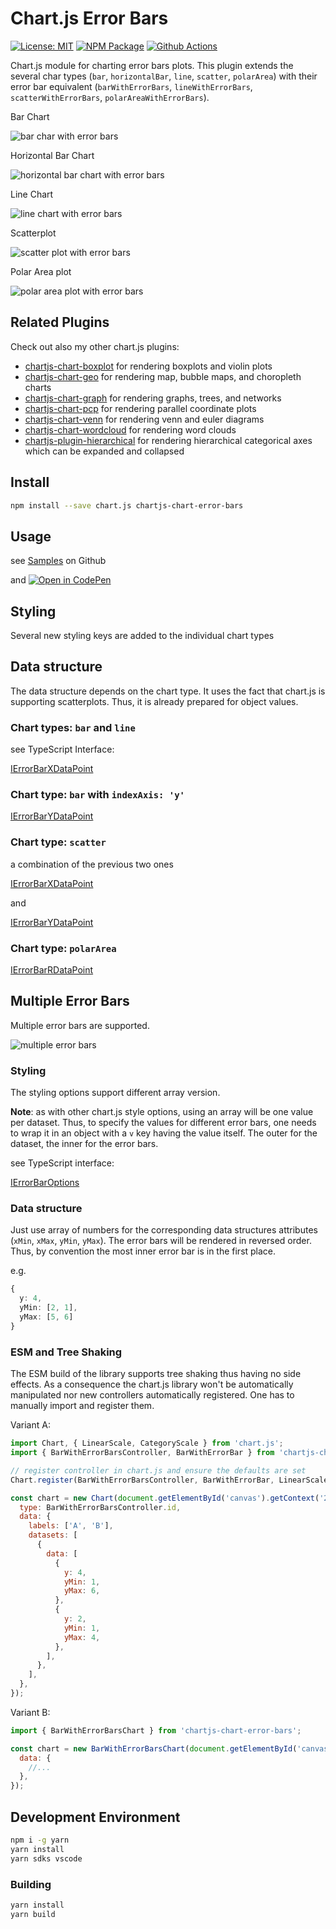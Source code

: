 # Chart.js Error Bars

[![License: MIT][mit-image]][mit-url] [![NPM Package][npm-image]][npm-url] [![Github Actions][github-actions-image]][github-actions-url]

Chart.js module for charting error bars plots. This plugin extends the several char types (`bar`, `horizontalBar`, `line`, `scatter`, `polarArea`)
with their error bar equivalent (`barWithErrorBars`, `lineWithErrorBars`, `scatterWithErrorBars`, `polarAreaWithErrorBars`).

Bar Chart

![bar char with error bars](https://user-images.githubusercontent.com/4129778/65203797-1a9e3b00-da5a-11e9-9de7-9cbcf75dfeda.png)

Horizontal Bar Chart

![horizontal bar chart with error bars](https://user-images.githubusercontent.com/4129778/65203796-1a9e3b00-da5a-11e9-9c43-db503679178c.png)

Line Chart

![line chart with error bars](https://user-images.githubusercontent.com/4129778/65203795-1a05a480-da5a-11e9-98fa-05440371485f.png)

Scatterplot

![scatter plot with error bars](https://user-images.githubusercontent.com/4129778/65203792-1a05a480-da5a-11e9-9073-6e849d42af64.png)

Polar Area plot

![polar area plot with error bars](https://user-images.githubusercontent.com/4129778/65203794-1a05a480-da5a-11e9-9b17-316ecc6ae0d9.png)

## Related Plugins

Check out also my other chart.js plugins:

- [chartjs-chart-boxplot](https://github.com/sgratzl/chartjs-chart-boxplot) for rendering boxplots and violin plots
- [chartjs-chart-geo](https://github.com/sgratzl/chartjs-chart-geo) for rendering map, bubble maps, and choropleth charts
- [chartjs-chart-graph](https://github.com/sgratzl/chartjs-chart-graph) for rendering graphs, trees, and networks
- [chartjs-chart-pcp](https://github.com/sgratzl/chartjs-chart-pcp) for rendering parallel coordinate plots
- [chartjs-chart-venn](https://github.com/sgratzl/chartjs-chart-venn) for rendering venn and euler diagrams
- [chartjs-chart-wordcloud](https://github.com/sgratzl/chartjs-chart-wordcloud) for rendering word clouds
- [chartjs-plugin-hierarchical](https://github.com/sgratzl/chartjs-plugin-hierarchical) for rendering hierarchical categorical axes which can be expanded and collapsed

## Install

```bash
npm install --save chart.js chartjs-chart-error-bars
```

## Usage

see [Samples](https://github.com/sgratzl/chartjs-chart-error-bars/tree/main/samples) on Github

and [![Open in CodePen][codepen]](https://codepen.io/sgratzl/pen/ZEbqmqx)

## Styling

Several new styling keys are added to the individual chart types

## Data structure

The data structure depends on the chart type. It uses the fact that chart.js is supporting scatterplots. Thus, it is already prepared for object values.

### Chart types: `bar` and `line`

see TypeScript Interface:

[IErrorBarXDataPoint](https://github.com/sgratzl/chartjs-chart-error-bars/blob/main/src/controllers/base.ts#L3-L16)

### Chart type: `bar` with `indexAxis: 'y'`

[IErrorBarYDataPoint](https://github.com/sgratzl/chartjs-chart-error-bars/blob/main/src/controllers/base.ts#L18-L31)

### Chart type: `scatter`

a combination of the previous two ones

[IErrorBarXDataPoint](https://github.com/sgratzl/chartjs-chart-error-bars/blob/main/src/controllers/base.ts#L3-L16)

and

[IErrorBarYDataPoint](https://github.com/sgratzl/chartjs-chart-error-bars/blob/main/src/controllers/base.ts#L18-L31)

### Chart type: `polarArea`

[IErrorBarRDataPoint](https://github.com/sgratzl/chartjs-chart-error-bars/blob/main/src/controllers/base.ts#L33-L46)

## Multiple Error Bars

Multiple error bars are supported.

![multiple error bars](https://user-images.githubusercontent.com/4129778/65359671-3d039600-dbcb-11e9-905e-1dd22b5e8783.png)

### Styling

The styling options support different array version.

**Note**: as with other chart.js style options, using an array will be one value per dataset. Thus, to specify the values for different error bars, one needs to wrap it in an object with a `v` key having the value itself. The outer for the dataset, the inner for the error bars.

see TypeScript interface:

[IErrorBarOptions](https://github.com/sgratzl/chartjs-chart-error-bars/blob/main/src/elements/render.ts#L17-L54)

### Data structure

Just use array of numbers for the corresponding data structures attributes (`xMin`, `xMax`, `yMin`, `yMax`). The error bars will be rendered in reversed order. Thus, by convention the most inner error bar is in the first place.

e.g.

```ts
{
  y: 4,
  yMin: [2, 1],
  yMax: [5, 6]
}
```

### ESM and Tree Shaking

The ESM build of the library supports tree shaking thus having no side effects. As a consequence the chart.js library won't be automatically manipulated nor new controllers automatically registered. One has to manually import and register them.

Variant A:

```js
import Chart, { LinearScale, CategoryScale } from 'chart.js';
import { BarWithErrorBarsController, BarWithErrorBar } from 'chartjs-chart-error-bars';

// register controller in chart.js and ensure the defaults are set
Chart.register(BarWithErrorBarsController, BarWithErrorBar, LinearScale, CategoryScale);

const chart = new Chart(document.getElementById('canvas').getContext('2d'), {
  type: BarWithErrorBarsController.id,
  data: {
    labels: ['A', 'B'],
    datasets: [
      {
        data: [
          {
            y: 4,
            yMin: 1,
            yMax: 6,
          },
          {
            y: 2,
            yMin: 1,
            yMax: 4,
          },
        ],
      },
    ],
  },
});
```

Variant B:

```js
import { BarWithErrorBarsChart } from 'chartjs-chart-error-bars';

const chart = new BarWithErrorBarsChart(document.getElementById('canvas').getContext('2d'), {
  data: {
    //...
  },
});
```

## Development Environment

```sh
npm i -g yarn
yarn install
yarn sdks vscode
```

### Building

```sh
yarn install
yarn build
```

[mit-image]: https://img.shields.io/badge/License-MIT-yellow.svg
[mit-url]: https://opensource.org/licenses/MIT
[npm-image]: https://badge.fury.io/js/chartjs-chart-error-bars.svg
[npm-url]: https://npmjs.org/package/chartjs-chart-error-bars
[github-actions-image]: https://github.com/sgratzl/chartjs-chart-error-bars/workflows/ci/badge.svg
[github-actions-url]: https://github.com/sgratzl/chartjs-chart-error-bars/actions
[codepen]: https://img.shields.io/badge/CodePen-open-blue?logo=codepen
